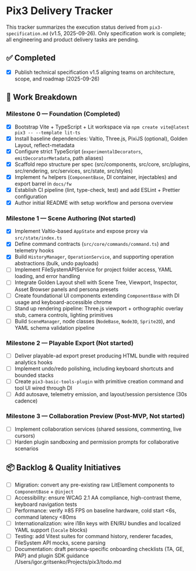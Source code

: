 # Pix3 Delivery Tracker

This tracker summarizes the execution status derived from `pix3-specification.md` (v1.5, 2025-09-26). Only specification work is complete; all engineering and product delivery tasks are pending.

## ✅ Completed

- [x] Publish technical specification v1.5 aligning teams on architecture, scope, and roadmap (2025-09-26)

## 🧭 Work Breakdown

### Milestone 0 — Foundation (Completed)
- [x] Bootstrap Vite + TypeScript + Lit workspace via `npm create vite@latest pix3 -- --template lit-ts`
- [x] Install baseline dependencies: Valtio, Three.js, PixiJS (optional), Golden Layout, reflect-metadata
- [x] Configure strict TypeScript (`experimentalDecorators`, `emitDecoratorMetadata`, path aliases)
- [x] Scaffold repo structure per spec (src/components, src/core, src/plugins, src/rendering, src/services, src/state, src/styles)
- [x] Implement `fw` helpers (`ComponentBase`, DI container, injectables) and export barrel in `docs/fw`
- [x] Establish CI pipeline (lint, type-check, test) and add ESLint + Prettier configuration
- [x] Author initial README with setup workflow and persona overview

### Milestone 1 — Scene Authoring (Not started)
- [x] Implement Valtio-based `AppState` and expose proxy via `src/state/index.ts`
- [x] Define command contracts (`src/core/commands/command.ts`) and telemetry hooks
- [x] Build `HistoryManager`, `OperationService`, and supporting operation abstractions (bulk, undo payloads)
- [ ] Implement FileSystemAPIService for project folder access, YAML loading, and error handling
- [ ] Integrate Golden Layout shell with Scene Tree, Viewport, Inspector, Asset Browser panels and persona presets
- [ ] Create foundational UI components extending `ComponentBase` with DI usage and keyboard-accessible chrome
- [ ] Stand up rendering pipeline: Three.js viewport + orthographic overlay stub, camera controls, lighting primitives
- [ ] Build `SceneManager`, node classes (`NodeBase`, `Node3D`, `Sprite2D`), and YAML schema validation pipeline

### Milestone 2 — Playable Export (Not started)
- [ ] Deliver playable-ad export preset producing HTML bundle with required analytics hooks
- [ ] Implement undo/redo polishing, including keyboard shortcuts and bounded stacks
- [ ] Create `pix3-basic-tools-plugin` with primitive creation command and tool UI wired through DI
- [ ] Add autosave, telemetry emission, and layout/session persistence (30s cadence)

### Milestone 3 — Collaboration Preview (Post-MVP, Not started)
- [ ] Implement collaboration services (shared sessions, commenting, live cursors)
- [ ] Harden plugin sandboxing and permission prompts for collaborative scenarios

## 📦 Backlog & Quality Initiatives
- [ ] Migration: convert any pre-existing raw LitElement components to `ComponentBase` + `@inject`
- [ ] Accessibility: ensure WCAG 2.1 AA compliance, high-contrast theme, keyboard navigation tests
- [ ] Performance: verify ≥85 FPS on baseline hardware, cold start <6s, command latency <80ms
- [ ] Internationalization: wire i18n keys with EN/RU bundles and localized YAML support (`locale` blocks)
- [ ] Testing: add Vitest suites for command history, renderer facades, FileSystem API mocks, scene parsing
- [ ] Documentation: draft persona-specific onboarding checklists (TA, GE, PAP) and plugin SDK guidance
<parameter name="filePath">/Users/igor.gritsenko/Projects/pix3/todo.md